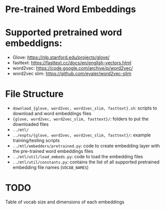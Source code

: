 # Pre-trained Word Embeddings

# Supported pretrained word embeddigns:
- Glove: https://nlp.stanford.edu/projects/glove/
- fasttext: https://fasttext.cc/docs/en/english-vectors.html
- word2vec: https://code.google.com/archive/p/word2vec/
- word2vec slim: https://github.com/eyaler/word2vec-slim

# File Structure

- `downlaod_{glove, word2vec, word2vec_slim, fasttext}.sh`: scripts to download and word embeddings files
- `{glove, word2vec, word2vec_slim, fasttext}/`: folders to put the downloaded files
- `../mtl/`
- `../expts/{glove, word2vec, word2vec_slim, fasttext}/`: example training/testing scripts
- `../mtl/embedders/pretrained.py`: code to create embedding layer with the pre-trained word embeddings files
- `../mtl/util/load_embeds.py`: code to load the embedding files
- `../mtl/util/constants.py`: contains the list of all supported pretrained embedding file names (`VOCAB_NAMES`)

# TODO
Table of vocab size and dimensions of each embeddings